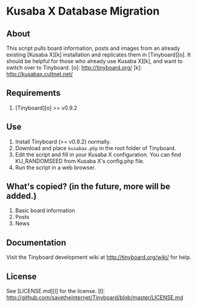 # Kusaba X Database Migration

## About
This script pulls board information, posts and images from an already existing [Kusaba X][k] installation and replicates them in [Tinyboard][o]. It should be helpful for those who already use Kusaba X][k], and want to switch over to Tinyboard.
[o]: http://tinyboard.org/
[k]: http://kusabax.cultnet.net/

## Requirements
 1. [Tinyboard][o] >= v0.9.2

## Use
 1. Install Tinyboard (>= v0.9.2) normally.
 2. Download and place `kusabax.php` in the root folder of Tinyboard.
 3. Edit the script and fill in your Kusaba X configuration. You can find KU_RANDOMSEED from Kusaba X's config.php file.
 4. Run the script in a web browser.

## What's copied? (in the future, more will be added.)
 1. Basic board information
 2. Posts
 3. News

## Documentation
Visit the Tinyboard development wiki at <http://tinyboard.org/wiki/> for help.

## License
See [LICENSE.md][l] for the license.
[l]: http://github.com/savetheinternet/Tinyboard/blob/master/LICENSE.md